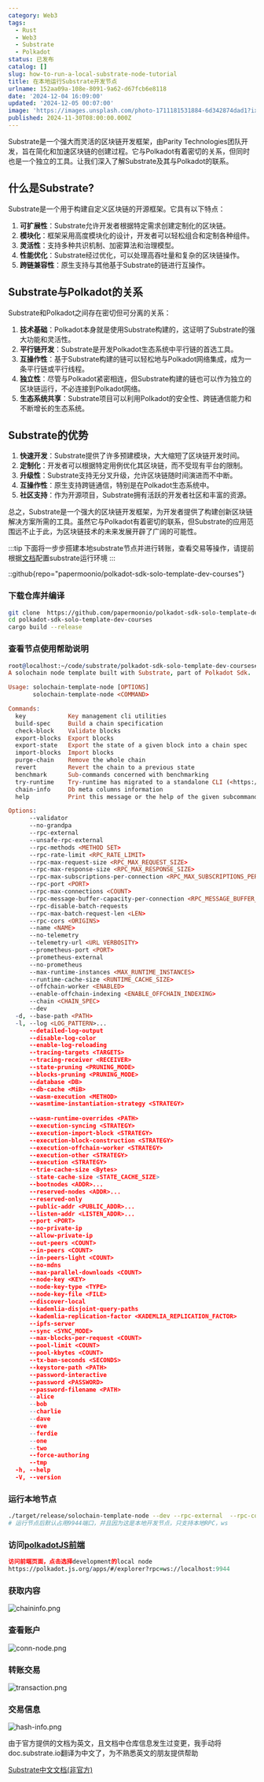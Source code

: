 ```yaml
---
category: Web3
tags:
  - Rust
  - Web3
  - Substrate
  - Polkadot
status: 已发布
catalog: []
slug: how-to-run-a-local-substrate-node-tutorial
title: 在本地运行Substrate开发节点
urlname: 152aa09a-108e-8091-9a62-d67fcb6e8118
date: '2024-12-04 16:09:00'
updated: '2024-12-05 00:07:00'
image: 'https://images.unsplash.com/photo-1711181531884-6d342874dad1?ixlib=rb-4.0.3&q=85&fm=jpg&crop=entropy&cs=srgb'
published: 2024-11-30T08:00:00.000Z
---
```


Substrate是一个强大而灵活的区块链开发框架，由Parity Technologies团队开发，旨在简化和加速区块链的创建过程。它与Polkadot有着密切的关系，但同时也是一个独立的工具。让我们深入了解Substrate及其与Polkadot的联系。


## 什么是Substrate?


Substrate是一个用于构建自定义区块链的开源框架。它具有以下特点：

1. **可扩展性**：Substrate允许开发者根据特定需求创建定制化的区块链。
2. **模块化**：框架采用高度模块化的设计，开发者可以轻松组合和定制各种组件。
3. **灵活性**：支持多种共识机制、加密算法和治理模型。
4. **性能优化**：Substrate经过优化，可以处理高吞吐量和复杂的区块链操作。
5. **跨链兼容性**：原生支持与其他基于Substrate的链进行互操作。

## Substrate与Polkadot的关系


Substrate和Polkadot之间存在密切但可分离的关系：

1. **技术基础**：Polkadot本身就是使用Substrate构建的，这证明了Substrate的强大功能和灵活性。
2. **平行链开发**：Substrate是开发Polkadot生态系统中平行链的首选工具。
3. **互操作性**：基于Substrate构建的链可以轻松地与Polkadot网络集成，成为一条平行链或平行线程。
4. **独立性**：尽管与Polkadot紧密相连，但Substrate构建的链也可以作为独立的区块链运行，不必连接到Polkadot网络。
5. **生态系统共享**：Substrate项目可以利用Polkadot的安全性、跨链通信能力和不断增长的生态系统。

## Substrate的优势

1. **快速开发**：Substrate提供了许多预建模块，大大缩短了区块链开发时间。
2. **定制化**：开发者可以根据特定用例优化其区块链，而不受现有平台的限制。
3. **升级性**：Substrate支持无分叉升级，允许区块链随时间演进而不中断。
4. **互操作性**：原生支持跨链通信，特别是在Polkadot生态系统中。
5. **社区支持**：作为开源项目，Substrate拥有活跃的开发者社区和丰富的资源。

总之，Substrate是一个强大的区块链开发框架，为开发者提供了构建创新区块链解决方案所需的工具。虽然它与Polkadot有着密切的联系，但Substrate的应用范围远不止于此，为区块链技术的未来发展开辟了广阔的可能性。


:::tip
下面将一步步搭建本地substrate节点并进行转账，查看交易等操作，请提前根据[文档](https://substrate-docs.pages.dev/en/install/macos/?mode=light)配置substrate运行环境
:::


::github{repo="papermoonio/polkadot-sdk-solo-template-dev-courses"}


### 下载仓库并编译


```bash
git clone  https://github.com/papermoonio/polkadot-sdk-solo-template-dev-courses 
cd polkadot-sdk-solo-template-dev-courses
cargo build --release
```


### 查看节点使用帮助说明


```prolog
root@localhost:~/code/substrate/polkadot-sdk-solo-template-dev-courses# ./target/release/solochain-template-node -h
A solochain node template built with Substrate, part of Polkadot Sdk.

Usage: solochain-template-node [OPTIONS]
       solochain-template-node <COMMAND>

Commands:
  key            Key management cli utilities
  build-spec     Build a chain specification
  check-block    Validate blocks
  export-blocks  Export blocks
  export-state   Export the state of a given block into a chain spec
  import-blocks  Import blocks
  purge-chain    Remove the whole chain
  revert         Revert the chain to a previous state
  benchmark      Sub-commands concerned with benchmarking
  try-runtime    Try-runtime has migrated to a standalone CLI (<https://github.com/paritytech/try-runtime-cli>). The subcommand exists as a stub and deprecation notice. It will be removed entirely some time after January 2024
  chain-info     Db meta columns information
  help           Print this message or the help of the given subcommand(s)

Options:
      --validator                                                                                Enable validator mode
      --no-grandpa                                                                               Disable GRANDPA
      --rpc-external                                                                             Listen to all RPC interfaces (default: local)
      --unsafe-rpc-external                                                                      Listen to all RPC interfaces
      --rpc-methods <METHOD SET>                                                                 RPC methods to expose. [default: auto] [possible values: auto, safe, unsafe]
      --rpc-rate-limit <RPC_RATE_LIMIT>                                                          RPC rate limiting (calls/minute) for each connection
      --rpc-max-request-size <RPC_MAX_REQUEST_SIZE>                                              Set the maximum RPC request payload size for both HTTP and WS in megabytes [default: 15]
      --rpc-max-response-size <RPC_MAX_RESPONSE_SIZE>                                            Set the maximum RPC response payload size for both HTTP and WS in megabytes [default: 15]
      --rpc-max-subscriptions-per-connection <RPC_MAX_SUBSCRIPTIONS_PER_CONNECTION>              Set the maximum concurrent subscriptions per connection [default: 1024]
      --rpc-port <PORT>                                                                          Specify JSON-RPC server TCP port
      --rpc-max-connections <COUNT>                                                              Maximum number of RPC server connections [default: 100]
      --rpc-message-buffer-capacity-per-connection <RPC_MESSAGE_BUFFER_CAPACITY_PER_CONNECTION>  The number of messages the RPC server is allowed to keep in memory [default: 64]
      --rpc-disable-batch-requests                                                               Disable RPC batch requests
      --rpc-max-batch-request-len <LEN>                                                          Limit the max length per RPC batch request
      --rpc-cors <ORIGINS>                                                                       Specify browser *origins* allowed to access the HTTP & WS RPC servers
      --name <NAME>                                                                              The human-readable name for this node
      --no-telemetry                                                                             Disable connecting to the Substrate telemetry server
      --telemetry-url <URL VERBOSITY>                                                            The URL of the telemetry server to connect to
      --prometheus-port <PORT>                                                                   Specify Prometheus exporter TCP Port
      --prometheus-external                                                                      Expose Prometheus exporter on all interfaces
      --no-prometheus                                                                            Do not expose a Prometheus exporter endpoint
      --max-runtime-instances <MAX_RUNTIME_INSTANCES>                                            The size of the instances cache for each runtime [max: 32] [default: 8]
      --runtime-cache-size <RUNTIME_CACHE_SIZE>                                                  Maximum number of different runtimes that can be cached [default: 2]
      --offchain-worker <ENABLED>                                                                Execute offchain workers on every block [default: when-authority] [possible values: always, never, when-authority]
      --enable-offchain-indexing <ENABLE_OFFCHAIN_INDEXING>                                      Enable offchain indexing API [default: false] [possible values: true, false]
      --chain <CHAIN_SPEC>                                                                       Specify the chain specification
      --dev                                                                                      Specify the development chain
  -d, --base-path <PATH>                                                                         Specify custom base path
  -l, --log <LOG_PATTERN>...                                                                     Sets a custom logging filter (syntax: `<target>=<level>`)
      --detailed-log-output                                                                      Enable detailed log output
      --disable-log-color                                                                        Disable log color output
      --enable-log-reloading                                                                     Enable feature to dynamically update and reload the log filter
      --tracing-targets <TARGETS>                                                                Sets a custom profiling filter
      --tracing-receiver <RECEIVER>                                                              Receiver to process tracing messages [default: log] [possible values: log]
      --state-pruning <PRUNING_MODE>                                                             Specify the state pruning mode
      --blocks-pruning <PRUNING_MODE>                                                            Specify the blocks pruning mode [default: archive-canonical]
      --database <DB>                                                                            Select database backend to use [possible values: rocksdb, paritydb, auto, paritydb-experimental]
      --db-cache <MiB>                                                                           Limit the memory the database cache can use
      --wasm-execution <METHOD>                                                                  Method for executing Wasm runtime code [default: compiled] [possible values: interpreted-i-know-what-i-do, compiled]
      --wasmtime-instantiation-strategy <STRATEGY>                                               The WASM instantiation method to use [default: pooling-copy-on-write] [possible values: pooling-copy-on-write, recreate-instance-copy-on-write, pooling,
                                                                                                 recreate-instance]
      --wasm-runtime-overrides <PATH>                                                            Specify the path where local WASM runtimes are stored
      --execution-syncing <STRATEGY>                                                             Runtime execution strategy for importing blocks during initial sync [possible values: native, wasm, both, native-else-wasm]
      --execution-import-block <STRATEGY>                                                        Runtime execution strategy for general block import (including locally authored blocks) [possible values: native, wasm, both, native-else-wasm]
      --execution-block-construction <STRATEGY>                                                  Runtime execution strategy for constructing blocks [possible values: native, wasm, both, native-else-wasm]
      --execution-offchain-worker <STRATEGY>                                                     Runtime execution strategy for offchain workers [possible values: native, wasm, both, native-else-wasm]
      --execution-other <STRATEGY>                                                               Runtime execution strategy when not syncing, importing or constructing blocks [possible values: native, wasm, both, native-else-wasm]
      --execution <STRATEGY>                                                                     The execution strategy that should be used by all execution contexts [possible values: native, wasm, both, native-else-wasm]
      --trie-cache-size <Bytes>                                                                  Specify the state cache size [default: 67108864]
      --state-cache-size <STATE_CACHE_SIZE>                                                      DEPRECATED: switch to `--trie-cache-size`
      --bootnodes <ADDR>...                                                                      Specify a list of bootnodes
      --reserved-nodes <ADDR>...                                                                 Specify a list of reserved node addresses
      --reserved-only                                                                            Whether to only synchronize the chain with reserved nodes
      --public-addr <PUBLIC_ADDR>...                                                             Public address that other nodes will use to connect to this node
      --listen-addr <LISTEN_ADDR>...                                                             Listen on this multiaddress
      --port <PORT>                                                                              Specify p2p protocol TCP port
      --no-private-ip                                                                            Always forbid connecting to private IPv4/IPv6 addresses
      --allow-private-ip                                                                         Always accept connecting to private IPv4/IPv6 addresses
      --out-peers <COUNT>                                                                        Number of outgoing connections we're trying to maintain [default: 8]
      --in-peers <COUNT>                                                                         Maximum number of inbound full nodes peers [default: 32]
      --in-peers-light <COUNT>                                                                   Maximum number of inbound light nodes peers [default: 100]
      --no-mdns                                                                                  Disable mDNS discovery (default: true)
      --max-parallel-downloads <COUNT>                                                           Maximum number of peers from which to ask for the same blocks in parallel [default: 5]
      --node-key <KEY>                                                                           Secret key to use for p2p networking
      --node-key-type <TYPE>                                                                     Crypto primitive to use for p2p networking [default: ed25519] [possible values: ed25519]
      --node-key-file <FILE>                                                                     File from which to read the node's secret key to use for p2p networking
      --discover-local                                                                           Enable peer discovery on local networks
      --kademlia-disjoint-query-paths                                                            Require iterative Kademlia DHT queries to use disjoint paths
      --kademlia-replication-factor <KADEMLIA_REPLICATION_FACTOR>                                Kademlia replication factor [default: 20]
      --ipfs-server                                                                              Join the IPFS network and serve transactions over bitswap protocol
      --sync <SYNC_MODE>                                                                         Blockchain syncing mode. [default: full] [possible values: full, fast, fast-unsafe, warp]
      --max-blocks-per-request <COUNT>                                                           Maximum number of blocks per request [default: 64]
      --pool-limit <COUNT>                                                                       Maximum number of transactions in the transaction pool [default: 8192]
      --pool-kbytes <COUNT>                                                                      Maximum number of kilobytes of all transactions stored in the pool [default: 20480]
      --tx-ban-seconds <SECONDS>                                                                 How long a transaction is banned for
      --keystore-path <PATH>                                                                     Specify custom keystore path
      --password-interactive                                                                     Use interactive shell for entering the password used by the keystore
      --password <PASSWORD>                                                                      Password used by the keystore
      --password-filename <PATH>                                                                 File that contains the password used by the keystore
      --alice                                                                                    Shortcut for `--name Alice --validator`
      --bob                                                                                      Shortcut for `--name Bob --validator`
      --charlie                                                                                  Shortcut for `--name Charlie --validator`
      --dave                                                                                     Shortcut for `--name Dave --validator`
      --eve                                                                                      Shortcut for `--name Eve --validator`
      --ferdie                                                                                   Shortcut for `--name Ferdie --validator`
      --one                                                                                      Shortcut for `--name One --validator`
      --two                                                                                      Shortcut for `--name Two --validator`
      --force-authoring                                                                          Enable authoring even when offline
      --tmp                                                                                      Run a temporary node
  -h, --help                                                                                     Print help (see more with '--help')
  -V, --version                                                                                  Print version
```


### 运行本地节点


```bash
./target/release/solochain-template-node --dev --rpc-external  --rpc-cors all
# 运行节点后默认占用9944端口，并且因为这是本地开发节点，只支持本地RPC，ws
```


### 访问[polkadotJS前端](https://polkadot.js.org/apps/#/explorer?rpc=ws://localhost:9944)


```prolog
访问前端页面，点击选择development的local node
https://polkadot.js.org/apps/#/explorer?rpc=ws://localhost:9944
```


### 获取内容


![chaininfo.png](https://prod-files-secure.s3.us-west-2.amazonaws.com/5d24fe63-e567-4804-86f9-9fdc62e13082/89be5adf-5619-4306-be75-45b425e3c446/chaininfo.png?X-Amz-Algorithm=AWS4-HMAC-SHA256&X-Amz-Content-Sha256=UNSIGNED-PAYLOAD&X-Amz-Credential=ASIAZI2LB466TXCSNZ7J%2F20250405%2Fus-west-2%2Fs3%2Faws4_request&X-Amz-Date=20250405T053726Z&X-Amz-Expires=3600&X-Amz-Security-Token=IQoJb3JpZ2luX2VjEK3%2F%2F%2F%2F%2F%2F%2F%2F%2F%2FwEaCXVzLXdlc3QtMiJHMEUCIHOe4vyzB1VxYilBWnuFoViWdnbIrwZU6j%2FyHctdxcNMAiEA30sH4o2fqw5J2vMZtUuTDXH1rNezFEfAEGnxumdGCHIq%2FwMIJhAAGgw2Mzc0MjMxODM4MDUiDKnqIZUFmCsf9VJ%2FzircA0oIolkMc1a9owuB5JUFOwCYmFdrWDgm4Er%2BCC41mULaBrnBeIWMpGVhRbIiwr4DmZgwGVnJMWKjGrDD04k3BJ0y1LIOm9iK6kIA%2B98umj%2Ftirw36VLjPimoPaaurV24BFyKmrNxKNq8VX0g2WcPXUT19MWJyhp8tSL2gEJXmZ3Cmz6%2BItf0OzEPM8Bs1s%2FQcaYyna5kZMWKjWx0MgayyUylbtHugbX0g%2FFfhtfGP70KzbcneOJt6Vq%2BR0X7HVg4n2YESMJvPPrwQ%2BhClAWbErJgLx2KvwnMNiEXjMAM0aQ1wrpx0mB5%2FYTI1X%2FlLWxhLgfE2g2bCRJmd7TLRnzlk1B95BwtR2CN0OdTzIbfWP54fHPwVEOMQX7bnTqlVaVMmBbBsqqhIPWD7SJPw5r%2FMfBWHH9Eh446FdqvTErIY8yDe27I%2FZWkO%2F6x4I1H60bBQnKx4glsTyG1SfJFkKQTyXDCtvNQGvN5BG3MaNOkxxgTOWl%2B7hvIt9WpFVB0ccO3QZTsBnUkPqzltWIVZsw3Hdns0XiFZyJVAqQPZu7TtkjvtE0boHTwgadInydXZF1O%2Fgobkmw47Wi53Qg3pON5wv2ZjKmmWIcygDPxs1daXTnVyDqaovhK81I8wF%2FvMIruwr8GOqUBqywVcIwij%2F2AF5NIl6JRgmR9yfk%2B4usk2xrZJRMhzljcm1hfmxcWrlRVRKC2pq9HPsPQeEkBPP75wlzJ557rDc0KBPa6RGI29BKUJQwPOIP7Ofrwh5RsJsi1rIm5UXeQxf865bvhERa6G%2FNQyPivdxjFPr%2FxH%2BgurU2oKpd2w5ZqIiHSOa4N%2ByzxI7fmgiNXuY2jmTmIG70e46zrY0aUWmmSCE40&X-Amz-Signature=c4696801a4aa41af0ba5638787b2d6f0e8ab94c73bd6b29b5031bcc65258e351&X-Amz-SignedHeaders=host&x-id=GetObject)


### 查看账户


![conn-node.png](https://prod-files-secure.s3.us-west-2.amazonaws.com/5d24fe63-e567-4804-86f9-9fdc62e13082/05964f92-c6d8-42d1-b4a1-b3a852295683/conn-node.png?X-Amz-Algorithm=AWS4-HMAC-SHA256&X-Amz-Content-Sha256=UNSIGNED-PAYLOAD&X-Amz-Credential=ASIAZI2LB466TXCSNZ7J%2F20250405%2Fus-west-2%2Fs3%2Faws4_request&X-Amz-Date=20250405T053726Z&X-Amz-Expires=3600&X-Amz-Security-Token=IQoJb3JpZ2luX2VjEK3%2F%2F%2F%2F%2F%2F%2F%2F%2F%2FwEaCXVzLXdlc3QtMiJHMEUCIHOe4vyzB1VxYilBWnuFoViWdnbIrwZU6j%2FyHctdxcNMAiEA30sH4o2fqw5J2vMZtUuTDXH1rNezFEfAEGnxumdGCHIq%2FwMIJhAAGgw2Mzc0MjMxODM4MDUiDKnqIZUFmCsf9VJ%2FzircA0oIolkMc1a9owuB5JUFOwCYmFdrWDgm4Er%2BCC41mULaBrnBeIWMpGVhRbIiwr4DmZgwGVnJMWKjGrDD04k3BJ0y1LIOm9iK6kIA%2B98umj%2Ftirw36VLjPimoPaaurV24BFyKmrNxKNq8VX0g2WcPXUT19MWJyhp8tSL2gEJXmZ3Cmz6%2BItf0OzEPM8Bs1s%2FQcaYyna5kZMWKjWx0MgayyUylbtHugbX0g%2FFfhtfGP70KzbcneOJt6Vq%2BR0X7HVg4n2YESMJvPPrwQ%2BhClAWbErJgLx2KvwnMNiEXjMAM0aQ1wrpx0mB5%2FYTI1X%2FlLWxhLgfE2g2bCRJmd7TLRnzlk1B95BwtR2CN0OdTzIbfWP54fHPwVEOMQX7bnTqlVaVMmBbBsqqhIPWD7SJPw5r%2FMfBWHH9Eh446FdqvTErIY8yDe27I%2FZWkO%2F6x4I1H60bBQnKx4glsTyG1SfJFkKQTyXDCtvNQGvN5BG3MaNOkxxgTOWl%2B7hvIt9WpFVB0ccO3QZTsBnUkPqzltWIVZsw3Hdns0XiFZyJVAqQPZu7TtkjvtE0boHTwgadInydXZF1O%2Fgobkmw47Wi53Qg3pON5wv2ZjKmmWIcygDPxs1daXTnVyDqaovhK81I8wF%2FvMIruwr8GOqUBqywVcIwij%2F2AF5NIl6JRgmR9yfk%2B4usk2xrZJRMhzljcm1hfmxcWrlRVRKC2pq9HPsPQeEkBPP75wlzJ557rDc0KBPa6RGI29BKUJQwPOIP7Ofrwh5RsJsi1rIm5UXeQxf865bvhERa6G%2FNQyPivdxjFPr%2FxH%2BgurU2oKpd2w5ZqIiHSOa4N%2ByzxI7fmgiNXuY2jmTmIG70e46zrY0aUWmmSCE40&X-Amz-Signature=deac9c3df6b67701346d1c2efd55b24b104dc659419a36a2cebb3d837a03eeef&X-Amz-SignedHeaders=host&x-id=GetObject)


### 转账交易


![transaction.png](https://prod-files-secure.s3.us-west-2.amazonaws.com/5d24fe63-e567-4804-86f9-9fdc62e13082/65593d3b-9b56-4fbe-a383-1447c903127f/transaction.png?X-Amz-Algorithm=AWS4-HMAC-SHA256&X-Amz-Content-Sha256=UNSIGNED-PAYLOAD&X-Amz-Credential=ASIAZI2LB466TXCSNZ7J%2F20250405%2Fus-west-2%2Fs3%2Faws4_request&X-Amz-Date=20250405T053726Z&X-Amz-Expires=3600&X-Amz-Security-Token=IQoJb3JpZ2luX2VjEK3%2F%2F%2F%2F%2F%2F%2F%2F%2F%2FwEaCXVzLXdlc3QtMiJHMEUCIHOe4vyzB1VxYilBWnuFoViWdnbIrwZU6j%2FyHctdxcNMAiEA30sH4o2fqw5J2vMZtUuTDXH1rNezFEfAEGnxumdGCHIq%2FwMIJhAAGgw2Mzc0MjMxODM4MDUiDKnqIZUFmCsf9VJ%2FzircA0oIolkMc1a9owuB5JUFOwCYmFdrWDgm4Er%2BCC41mULaBrnBeIWMpGVhRbIiwr4DmZgwGVnJMWKjGrDD04k3BJ0y1LIOm9iK6kIA%2B98umj%2Ftirw36VLjPimoPaaurV24BFyKmrNxKNq8VX0g2WcPXUT19MWJyhp8tSL2gEJXmZ3Cmz6%2BItf0OzEPM8Bs1s%2FQcaYyna5kZMWKjWx0MgayyUylbtHugbX0g%2FFfhtfGP70KzbcneOJt6Vq%2BR0X7HVg4n2YESMJvPPrwQ%2BhClAWbErJgLx2KvwnMNiEXjMAM0aQ1wrpx0mB5%2FYTI1X%2FlLWxhLgfE2g2bCRJmd7TLRnzlk1B95BwtR2CN0OdTzIbfWP54fHPwVEOMQX7bnTqlVaVMmBbBsqqhIPWD7SJPw5r%2FMfBWHH9Eh446FdqvTErIY8yDe27I%2FZWkO%2F6x4I1H60bBQnKx4glsTyG1SfJFkKQTyXDCtvNQGvN5BG3MaNOkxxgTOWl%2B7hvIt9WpFVB0ccO3QZTsBnUkPqzltWIVZsw3Hdns0XiFZyJVAqQPZu7TtkjvtE0boHTwgadInydXZF1O%2Fgobkmw47Wi53Qg3pON5wv2ZjKmmWIcygDPxs1daXTnVyDqaovhK81I8wF%2FvMIruwr8GOqUBqywVcIwij%2F2AF5NIl6JRgmR9yfk%2B4usk2xrZJRMhzljcm1hfmxcWrlRVRKC2pq9HPsPQeEkBPP75wlzJ557rDc0KBPa6RGI29BKUJQwPOIP7Ofrwh5RsJsi1rIm5UXeQxf865bvhERa6G%2FNQyPivdxjFPr%2FxH%2BgurU2oKpd2w5ZqIiHSOa4N%2ByzxI7fmgiNXuY2jmTmIG70e46zrY0aUWmmSCE40&X-Amz-Signature=3f5ab29eb34a9ca61b75968753630140e6597e54c887a72a61f67f111e65dff9&X-Amz-SignedHeaders=host&x-id=GetObject)


### 交易信息


![hash-info.png](https://prod-files-secure.s3.us-west-2.amazonaws.com/5d24fe63-e567-4804-86f9-9fdc62e13082/7b9b0ba8-edf2-4998-9e9d-9cde7a64aa23/hash-info.png?X-Amz-Algorithm=AWS4-HMAC-SHA256&X-Amz-Content-Sha256=UNSIGNED-PAYLOAD&X-Amz-Credential=ASIAZI2LB466TXCSNZ7J%2F20250405%2Fus-west-2%2Fs3%2Faws4_request&X-Amz-Date=20250405T053726Z&X-Amz-Expires=3600&X-Amz-Security-Token=IQoJb3JpZ2luX2VjEK3%2F%2F%2F%2F%2F%2F%2F%2F%2F%2FwEaCXVzLXdlc3QtMiJHMEUCIHOe4vyzB1VxYilBWnuFoViWdnbIrwZU6j%2FyHctdxcNMAiEA30sH4o2fqw5J2vMZtUuTDXH1rNezFEfAEGnxumdGCHIq%2FwMIJhAAGgw2Mzc0MjMxODM4MDUiDKnqIZUFmCsf9VJ%2FzircA0oIolkMc1a9owuB5JUFOwCYmFdrWDgm4Er%2BCC41mULaBrnBeIWMpGVhRbIiwr4DmZgwGVnJMWKjGrDD04k3BJ0y1LIOm9iK6kIA%2B98umj%2Ftirw36VLjPimoPaaurV24BFyKmrNxKNq8VX0g2WcPXUT19MWJyhp8tSL2gEJXmZ3Cmz6%2BItf0OzEPM8Bs1s%2FQcaYyna5kZMWKjWx0MgayyUylbtHugbX0g%2FFfhtfGP70KzbcneOJt6Vq%2BR0X7HVg4n2YESMJvPPrwQ%2BhClAWbErJgLx2KvwnMNiEXjMAM0aQ1wrpx0mB5%2FYTI1X%2FlLWxhLgfE2g2bCRJmd7TLRnzlk1B95BwtR2CN0OdTzIbfWP54fHPwVEOMQX7bnTqlVaVMmBbBsqqhIPWD7SJPw5r%2FMfBWHH9Eh446FdqvTErIY8yDe27I%2FZWkO%2F6x4I1H60bBQnKx4glsTyG1SfJFkKQTyXDCtvNQGvN5BG3MaNOkxxgTOWl%2B7hvIt9WpFVB0ccO3QZTsBnUkPqzltWIVZsw3Hdns0XiFZyJVAqQPZu7TtkjvtE0boHTwgadInydXZF1O%2Fgobkmw47Wi53Qg3pON5wv2ZjKmmWIcygDPxs1daXTnVyDqaovhK81I8wF%2FvMIruwr8GOqUBqywVcIwij%2F2AF5NIl6JRgmR9yfk%2B4usk2xrZJRMhzljcm1hfmxcWrlRVRKC2pq9HPsPQeEkBPP75wlzJ557rDc0KBPa6RGI29BKUJQwPOIP7Ofrwh5RsJsi1rIm5UXeQxf865bvhERa6G%2FNQyPivdxjFPr%2FxH%2BgurU2oKpd2w5ZqIiHSOa4N%2ByzxI7fmgiNXuY2jmTmIG70e46zrY0aUWmmSCE40&X-Amz-Signature=e4a611fe45abe81a9774851e0f3a53c5963c36a07669227a0aacc76afbaa95e0&X-Amz-SignedHeaders=host&x-id=GetObject)


由于官方提供的文档为英文，且文档中仓库信息发生过变更，我手动将doc.substrate.io翻译为中文了，为不熟悉英文的朋友提供帮助


[ Substrate中文文档(非官方)](https://substrate-docs.pages.dev/en/tutorials/build-a-blockchain/?mode=light)

